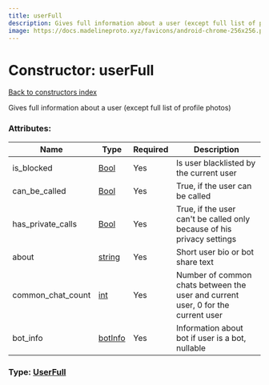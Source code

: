 ```yaml
---
title: userFull
description: Gives full information about a user (except full list of profile photos)
image: https://docs.madelineproto.xyz/favicons/android-chrome-256x256.png
---
```

# Constructor: userFull  
[Back to constructors index](index.md)



Gives full information about a user (except full list of profile photos)

### Attributes:

| Name     |    Type       | Required | Description |
|----------|---------------|----------|-------------|
|is\_blocked|[Bool](../types/Bool.md) | Yes|Is user blacklisted by the current user|
|can\_be\_called|[Bool](../types/Bool.md) | Yes|True, if the user can be called|
|has\_private\_calls|[Bool](../types/Bool.md) | Yes|True, if the user can't be called only because of his privacy settings|
|about|[string](../types/string.md) | Yes|Short user bio or bot share text|
|common\_chat\_count|[int](../types/int.md) | Yes|Number of common chats between the user and current user, 0 for the current user|
|bot\_info|[botInfo](../constructors/botInfo.md) | Yes|Information about bot if user is a bot, nullable|



### Type: [UserFull](../types/UserFull.md)


